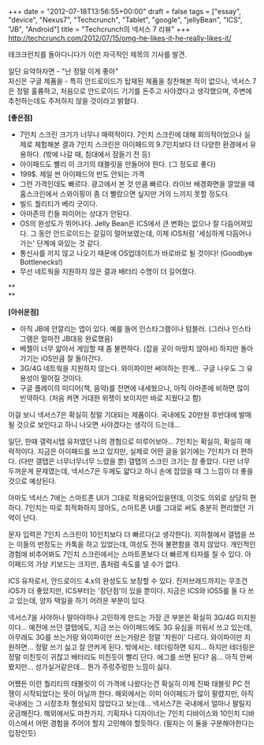 +++
date = "2012-07-18T13:56:55+00:00"
draft = false
tags = ["essay", "device", "Nexus7", "Techcrunch", "Tablet", "google", "jellyBean", "ICS", "JB", "Android"]
title = "Techcrunch의 넥서스 7 리뷰"
+++
http://techcrunch.com/2012/07/15/omg-he-likes-it-he-really-likes-it/



테크크런치를 돌아다니다가 이런 자극적인 제목의 기사를 발견.

일단 요약하자면 - "난 정말 이게 좋아"  
자신은 구글 제품을 - 특히 안드로이드가 탑재된 제품을 칭찬해본 적이 없으나, 넥서스 7은 정말 훌륭하고, 처음으로 안드로이드 기기를 돈주고 사야겠다고 생각했으며, 주변에 추천하는데도 주저하지 않을 것이라고 밝혔다.

**[좋은점]**

  * 7인치 스크린 크기가 너무나 매력적이다. 7인치 스크린에 대해 회의적이었으나 실제로 체험해본 결과 7인치 스크린은 아이패드의 9.7인치보다 더 다양한 환경에서 유용하다. (밖에 나갈 때, 침대에서 잠들기 전 등)
  * 아이패드도 빨리 이 크기의 태블릿을 만들어야 한다. (그 정도로 좋다)
  * 199$. 제일 싼 아이패드의 반도 안되는 가격
  * 그런 가격인데도 빠르다. 광고에서 본 것 만큼 빠르다. 라이브 배경화면을 깔았을 때 홈스크린에서 스와이핑이 좀 더 빨랐으면 싶지만 거의 느끼지 못할 정도다.
  * 빌드 퀄리티가 베리 굿이다.
  * 아마존의 킨들 파이어는 상대가 안된다.
  * OS의 완성도가 뛰어나다. Jelly Bean은 ICS에서 큰 변화는 없으나 잘 다듬어져있다. 그 동안 안드로이드는 갈길이 멀어보였는데, 이제 iOS처럼 '세심하게 다듬어나가는' 단계에 와있는 것 같다.
  * 통신사를 끼지 않고 나오기 때문에 OS업데이트가 바로바로 될 것이다! (Goodbye Bottlenecks!)
  * 무선 네트웍을 지원하지 않은 결과 배터리 수명이 더 길어졌다.



**  
**

**[아쉬운점]**

  * 아직 JB에 안깔리는 앱이 있다. 예를 들어 인스타그램이나 텀블러. (그러나 인스타그램은 얼마전 JB대응 완료했음)
  * 베젤이 너무 얇아서 게임할 때 좀 불편하다. (잡을 곳이 마땅치 않아서) 하지만 돌아가기는 iOS만큼 잘 돌아간다.
  * 3G/4G 네트웍을 지원하지 않는다. 와이파이만 써야하는 한계... 구글 나우도 그 유용성이 떨어질 것이다.
  * 구글 플레이의 미디어(책, 음악)를 전면에 내세웠으나, 아직 아마존에 비하면 많이 빈약하다. (처음 켜면 거대한 위젯이 보이지만 바로 지웠다고 함)



이걸 보니 넥서스7은 확실히 정말 기대되는 제품이다. 국내에도 20만원 후반대에 발매될 것으로 보인다고 하니 나오면 사야겠다는 생각이 드는데...

일단, 한때 갤럭시탭 유저였던 나의 경험으로 미루어보아... 7인치는 확실히, 확실히 매력적이다. 지금은 아이패드를 쓰고 있지만, 실제로 어떤 글을 읽기에는 7인치가 더 편하다. (다만 갤탭은 너무너무너무 느렸을 뿐) 갤탭의 스크린 크기는 참 좋았다. 다만 너무 두꺼운게 문제였는데, 넥서스7은 두께도 얇다고 하니 손에 잡았을 때 그 느낌이 더 좋을 것으로 예상된다.

아마도 넥서스 7에는 스마트폰 UI가 그대로 적용되어있을텐데, 이것도 의외로 상당히 편하다. 7인치는 따로 최적화하지 않아도, 스마트폰 UI를 그대로 써도 충분히 편리했던 기억이 난다.

문자 입력은 7인치 스크린이 10인치보다 더 빠르다(고 생각한다). 지하철에서 갤탭을 쓰는 이들의 반정도는 카톡을 하고 있었는데, 여성도 전혀 불편함을 겪지 않았다. 개인적인 경험에 비추어봐도 7인치 스크린에서는 스마트폰보다 더 빠르게 타자를 칠 수 있다. 아이패드의 가상 키보드는 크지만, 좀처럼 속도를 낼 수가 없다.

ICS 유저로서, 안드로이드 4.x의 완성도도 보장할 수 있다. 진저브레드까지는 무조건 iOS가 더 좋았지만, ICS부터는 '장단점'이 있을 뿐이다. 지금은 ICS와 iOS5를 둘 다 쓰고 있는데, 양자 택일을 하기 어려운 부분이 있다.

넥서스7을 사야하나 말아야하나 고민하게 만드는 가장 큰 부분은 확실히 3G/4G 미지원이다... 예전에 쓰던 갤탭에도, 지금 쓰는 아이패드에도 3G 유심을 끼워서 쓰고 있는데, 아무래도 3G를 쓰는거랑 와이파이만 쓰는거랑은 정말 '차원이' 다르다. 와이파이만 지원하면... 정말 쓰기 싫고 잘 안켜게 된다. 밖에서는. 테더링하면 되지... 하지만 테더링은 정말 미친듯이 귀찮고 배터리도 미친듯이 빨리 단다. 에그를 쓰면 된다? 음... 아직 안써봤지만... 성가실거같은데... 뭔가 주렁주렁한 느낌이 싫다.

어쨌든 이런 퀄리티의 태블릿이 이 가격에 나왔다는건 확실히 이제 진짜 태블릿 PC 전쟁이 시작되었다는 뜻이 아닐까 한다. 해외에서는 이미 아이패드가 많이 팔렸지만, 아직 국내에는 그 시장조차 형성되지 않았다고 보는데... 넥서스7은 국내에서 얼마나 팔릴지 궁금해진다. 해외에서도 마찬가지. 기획자나 디자이너는 7인치 디바이스와 10인치 디바이스에서 어떤 경험을 주어야 할지 고민해야 할듯하다. (필자는 이 둘을 구분해야한다는 입장인듯)
